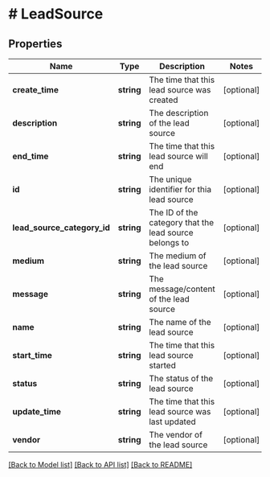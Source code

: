 # # LeadSource

## Properties

Name | Type | Description | Notes
------------ | ------------- | ------------- | -------------
**create_time** | **string** | The time that this lead source was created | [optional]
**description** | **string** | The description of the lead source | [optional]
**end_time** | **string** | The time that this lead source will end | [optional]
**id** | **string** | The unique identifier for thia lead source | [optional]
**lead_source_category_id** | **string** | The ID of the category that the lead source belongs to | [optional]
**medium** | **string** | The medium of the lead source | [optional]
**message** | **string** | The message/content of the lead source | [optional]
**name** | **string** | The name of the lead source | [optional]
**start_time** | **string** | The time that this lead source started | [optional]
**status** | **string** | The status of the lead source | [optional]
**update_time** | **string** | The time that this lead source was last updated | [optional]
**vendor** | **string** | The vendor of the lead source | [optional]

[[Back to Model list]](../../README.md#models) [[Back to API list]](../../README.md#endpoints) [[Back to README]](../../README.md)
